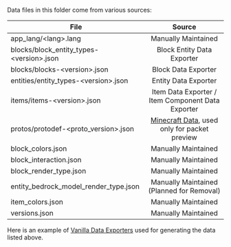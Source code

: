 Data files in this folder come from various sources:

File                                                      | Source
---                                                       | :---:
app_lang/\<lang>.lang                                     | Manually Maintained
blocks/block_entity_types-\<version>.json                 | Block Entity Data Exporter
blocks/blocks-\<version>.json                             | Block Data Exporter
entities/entity_types-\<version>.json                     | Entity Data Exporter
items/items-\<version>.json                               | Item Data Exporter / Item Component Data Exporter
protos/protodef-\<proto_version>.json                     | [Minecraft Data](https://github.com/PrismarineJS/minecraft-data), used only for packet preview
block_colors.json                                         | Manually Maintained
block_interaction.json                                    | Manually Maintained
block_render_type.json                                    | Manually Maintained
entity_bedrock_model_render_type.json                     | Manually Maintained (Planned for Removal)
item_colors.json                                          | Manually Maintained
versions.json                                             | Manually Maintained

Here is an example of [Vanilla Data Exporters](https://gist.github.com/DevBobcorn/bc5e57c2659d3b6b166974d7c781a88c) used for generating the data listed above.
